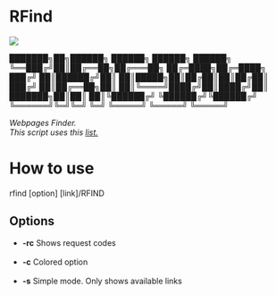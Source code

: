 # RFind


<img src="http://bit.ly/3H8TuCX">

███████╗██╗██████╗  ██████╗        ██████╗  ██████╗ 
╚══███╔╝██║██╔══██╗██╔═══██╗      ██╔═████╗██╔═████╗
  ███╔╝ ██║██████╔╝██║   ██║█████╗██║██╔██║██║██╔██║
 ███╔╝  ██║██╔══██╗██║   ██║╚════╝████╔╝██║████╔╝██║
███████╗██║██║  ██║╚██████╔╝      ╚██████╔╝╚██████╔╝
╚══════╝╚═╝╚═╝  ╚═╝ ╚═════╝        ╚═════╝  ╚═════╝ 
                                                    




<i>Webpages Finder.</i><br>
<i>This script uses this <a href="https://github.com/ziro-00/SecLists/blob/master/Discovery/Web-Content/common.txt">list.</a></i>

<h1>How to use</h1>
rfind [option] [link]/RFIND

<h2>Options</h2>

<ul>
    <li><b>-rc</b> Shows request codes</li><br>
    <li><b>-c</b>  Colored option</li><br>
    <li><b>-s</b>  Simple mode. Only shows available links
</ul>
